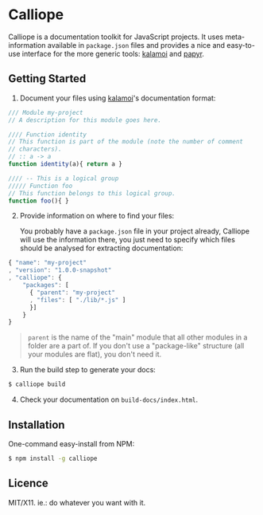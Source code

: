 Calliope
========

Calliope is a documentation toolkit for JavaScript projects. It uses
meta-information available in `package.json` files and provides a nice
and easy-to-use interface for the more generic tools: [kalamoi][] and
[papyr][].


## Getting Started

1) Document your files using [kalamoi][]'s documentation format:

```js
/// Module my-project
// A description for this module goes here.

//// Function identity
// This function is part of the module (note the number of comment
// characters).
// :: a -> a
function identity(a){ return a }

//// -- This is a logical group
///// Function foo
// This function belongs to this logical group.
function foo(){ }
```

2) Provide information on where to find your files:

   You probably have a `package.json` file in your project already,
   Calliope will use the information there, you just need to specify
   which files should be analysed for extracting documentation:

```js
{ "name": "my-project"
, "version": "1.0.0-snapshot"
, "calliope": {
    "packages": [
      { "parent": "my-project"
      , "files": [ "./lib/*.js" ]
      }]
    }
}
```

> `parent` is the name of the "main" module that all other modules in a
> folder are a part of. If you don't use a "package-like" structure (all
> your modules are flat), you don't need it.


3) Run the build step to generate your docs:

```bash
$ calliope build
```


4) Check your documentation on `build-docs/index.html`.


## Installation

One-command easy-install from NPM:

```bash
$ npm install -g calliope
```


## Licence

MIT/X11. ie.: do whatever you want with it.

[papyr]: https://github.com/killdream/papyr
[kalamoi]: https://github.com/killdream/kalamoi
